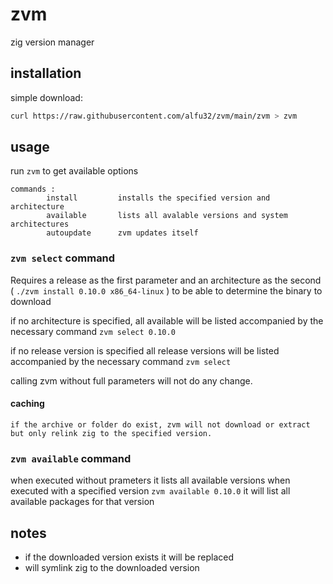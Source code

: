 # zvm
zig version manager

## installation

simple download:
```bash
curl https://raw.githubusercontent.com/alfu32/zvm/main/zvm > zvm
```


## usage 
run `zvm` to get available options
```output
commands :
        install         installs the specified version and architecture
        available       lists all avalable versions and system architectures
        autoupdate      zvm updates itself
```
### `zvm select` command 

Requires a release as the first parameter and an architecture as the second ( `./zvm install 0.10.0 x86_64-linux` )
to be able to determine the binary to download

if no architecture is specified, all available will be listed accompanied by the necessary command
`zvm select 0.10.0`


if no release version is specified all release versions will be listed accompanied by the necessary command
`zvm select`

calling zvm without full parameters will not do any change.

#### caching
    if the archive or folder do exist, zvm will not download or extract but only relink zig to the specified version.
    
### `zvm available` command 
when executed without prameters it lists all available versions
when executed with a specified version `zvm available 0.10.0` it will list all available packages for that version

## notes
 - if the downloaded version exists it will be replaced
 - will symlink zig to the downloaded version


